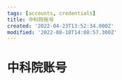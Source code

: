 ```yaml
---
tags: [accounts, credentials]
title: 中科院账号
created: '2022-04-23T13:52:34.000Z'
modified: '2022-08-18T14:08:57.300Z'
---
```


# 中科院账号